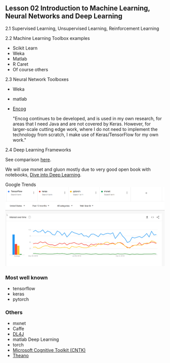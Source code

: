 ## Lesson 02 Introduction to Machine Learning, Neural Networks and Deep Learning

2.1 Supervised Learning, Unsupervised Learning, Reinforcement Learning


2.2 Machine Learning Toolbox examples

- Scikit Learn
- Weka 
- Matlab
- R Caret
- Of course others

2.3 Neural Network Toolboxes

- Weka
- matlab
- [Encog](https://www.heatonresearch.com/encog/)

    "Encog continues to be developed, and is used in my own research, for areas that I need Java and are not covered by Keras. However, for larger-scale cutting edge work, where I do not need to implement the technology from scratch, I make use of Keras/TensorFlow for my own work."

2.4 Deep Learning Frameworks

See comparison [here](https://towardsdatascience.com/deep-learning-framework-power-scores-2018-23607ddf297a).


We will use mxnet and gluon mostly due to very good open book with notebooks, [Dive into Deep Learning](https://d2l.ai/index.html).


Google Trends
![Google Trends Deep Learning Frameworks](/images/google-trends-dl-frameworks.png)


### Most well known

- tensorflow
- keras
- pytorch

### Others


- mxnet
- Caffe
- [DL4J](https://deeplearning4j.org/)
- matlab Deep Learning
- torch
- [Microsoft Cognitive Toolkit (CNTK)](https://github.com/Microsoft/cntk)
- [Theano](https://github.com/Theano/Theano)

